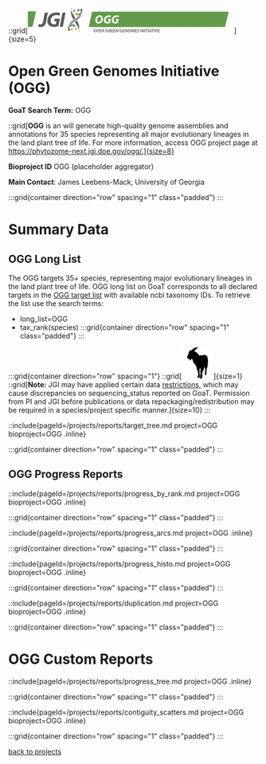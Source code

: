 ::grid[![GoaT](/static/images/ogg.png)]{size=5}

# Open Green Genomes Initiative (OGG)

**GoaT Search Term:** OGG

::grid[**OGG** is an will generate high-quality genome assemblies and annotations for 35 species representing all major evolutionary lineages in the land plant tree of life. For more information, access OGG project page at https://phytozome-next.jgi.doe.gov/ogg/.]{size=8}

**Bioproject ID** OGG (placeholder aggregator)

**Main Contact**: James Leebens-Mack, University of Georgia

:::grid{container direction="row" spacing="1" class="padded"}
:::

# Summary Data

## OGG Long List

The OGG targets 35+ species, representing major evolutionary lineages in the land plant tree of life.
OGG long list on GoaT corresponds to all declared targets in the [OGG target list](https://phytozome-next.jgi.doe.gov/ogg/) with available ncbi taxonomy IDs. To retrieve the list use the search terms:

- long_list=OGG
- tax_rank(species)
  :::grid{container direction="row" spacing="1" class="padded"}
  :::

:::grid{container direction="row" spacing="1"}
::grid[![GoaT](/static/images/capra3.png)]{size=1}
::grid[**Note:** JGI may have applied certain data [restrictions](https://phytozome-next.jgi.doe.gov/ogg/), which may cause discrepancies on sequencing_status reported on GoaT. Permission from PI and JGI before publications or data repackaging/redistribution may be required in a species/project specific manner.]{size=10}
:::

::include{pageId=/projects/reports/target_tree.md project=OGG bioproject=OGG .inline}

:::grid{container direction="row" spacing="1" class="padded"}
:::

## OGG Progress Reports

::include{pageId=/projects/reports/progress_by_rank.md project=OGG bioproject=OGG .inline}

:::grid{container direction="row" spacing="1" class="padded"}
:::

::include{pageId=/projects/reports/progress_arcs.md project=OGG .inline}

:::grid{container direction="row" spacing="1" class="padded"}
:::

::include{pageId=/projects/reports/progress_histo.md project=OGG bioproject=OGG .inline}

:::grid{container direction="row" spacing="1" class="padded"}
:::

::include{pageId=/projects/reports/duplication.md project=OGG bioproject=OGG .inline}

:::grid{container direction="row" spacing="1" class="padded"}
:::

# OGG Custom Reports

::include{pageId=/projects/reports/progress_tree.md project=OGG .inline}

:::grid{container direction="row" spacing="1" class="padded"}
:::

::include{pageId=/projects/reports/contiguity_scatters.md project=OGG bioproject=OGG .inline}

:::grid{container direction="row" spacing="1" class="padded"}
:::

[back to projects](/projects)
